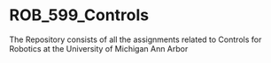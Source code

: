 # ROB_599_Controls
The Repository consists of all the assignments related to Controls for Robotics at the University of Michigan Ann Arbor 
